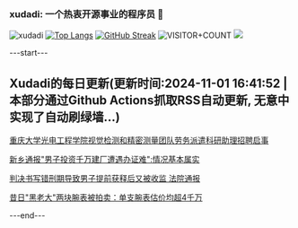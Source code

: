 ### xudadi: 一个热衷开源事业的程序员 👋

![xudadi](https://github-readme-stats-git-masterorgs-github-readme-stats-team.vercel.app/api?username=xudadi)
[![Top Langs](https://github-readme-stats.vercel.app/api/top-langs/?username=xudadi)](https://github.com/anuraghazra/github-readme-stats)
[![GitHub Streak](https://streak-stats.demolab.com?user=xudadi&locale=zh_Hans)](https://git.io/streak-stats)
![VISITOR+COUNT](https://komarev.com/ghpvc/?username=xudadi&label=VISITOR+COUNT)
![](https://raw.githubusercontent.com/xudadi/xudadi/main/assets/github-contribution-grid-snake.svg)


---start---

## Xudadi的每日更新(更新时间:2024-11-01 16:41:52 | 本部分通过Github Actions抓取RSS自动更新, 无意中实现了自动刷绿墙...)

[重庆大学光电工程学院视觉检测和精密测量团队劳务派遣科研助理招聘启事](https://www.gongkaoleida.com/article/2177565)

[新乡通报"男子投资千万建厂遭遇办证难":情况基本属实](https://m.163.com/news/article/JFTEVFF20550B6IS.html)

[判决书写错刑期导致男子提前获释后又被收监 法院通报](https://m.163.com/news/article/JFTMFDA20001899N.html)

[昔日"黑老大"两块腕表被拍卖：单支腕表估价均超4千万](https://m.163.com/news/article/JFTH387T0512B07B.html)

---end---
